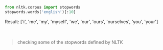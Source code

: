 ```python
from nltk.corpus import stopwords  
stopwords.words('english')[:10]  
```

Result: ['i', 'me', 'my', 'myself', 'we', 'our', 'ours', 'ourselves', 'you', 'your']  
</br>
</br>

> checking some of the stopwords defined by NLTK

